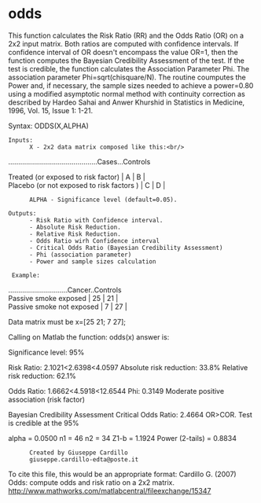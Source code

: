 # odds
This function calculates the Risk Ratio (RR) and the Odds Ratio (OR) on a 2x2
input matrix. Both ratios are computed with confidence intervals. If
confidence interval of OR doesn't encompass the value OR=1, then the
function computes the Bayesian Credibility Assessment of the test. If the
test is credible, the function calculates the Association Parameter Phi.
The association parameter Phi=sqrt(chisquare/N).
The routine coumputes the Power and, if necessary, the sample sizes needed
to achieve a power=0.80 using a modified asymptotic normal method with
continuity correction as described by Hardeo Sahai and Anwer Khurshid in
Statistics in Medicine, 1996, Vol. 15, Issue 1: 1-21.

Syntax: 	ODDS(X,ALPHA)
     
    Inputs:
          X - 2x2 data matrix composed like this:<br/>
.............................................Cases...Controls<br/>
                                             
Treated (or exposed to risk factor)          |  A  |  B  |<br/>
Placebo (or not exposed to risk factors )    |  C  |  D  |<br/>
                                               
          ALPHA - Significance level (default=0.05).

    Outputs:
          - Risk Ratio with Confidence interval.
          - Absolute Risk Reduction.
          - Relative Risk Reduction.
          - Odds Ratio wirh Confidence interval
          - Critical Odds Ratio (Bayesian Credibility Assessment)
          - Phi (association parameter)
          - Power and sample sizes calculation

     Example: 
..............................Cancer..Controls<br/>
Passive smoke exposed         |  25 |  21 |<br/>
Passive smoke not exposed     |  7  |  27 |<br/>


Data matrix must be x=[25 21; 7 27];

Calling on Matlab the function: odds(x)
answer is:

Significance level: 95%
 
Risk Ratio: 2.1021<2.6398<4.0597
Absolute risk reduction: 33.8%
Relative risk reduction: 62.1%
 
Odds Ratio: 1.6662<4.5918<12.6544
Phi: 0.3149
Moderate positive association (risk factor)
 
Bayesian Credibility Assessment
Critical Odds Ratio: 2.4664
OR>COR. Test is credible at the 95%
 
alpha = 0.0500  n1 = 46  n2 = 34
Z1-b = 1.1924  Power (2-tails) = 0.8834

          Created by Giuseppe Cardillo
          giuseppe.cardillo-edta@poste.it

To cite this file, this would be an appropriate format:
Cardillo G. (2007) Odds: compute odds and risk ratio on a 2x2 matrix. 
http://www.mathworks.com/matlabcentral/fileexchange/15347
